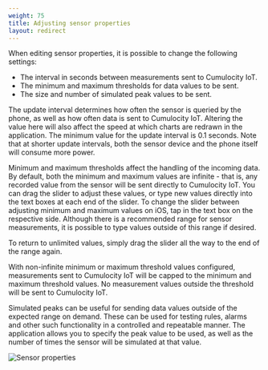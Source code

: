 ```yaml
---
weight: 75
title: Adjusting sensor properties
layout: redirect
---
```


When editing sensor properties, it is possible to change the following settings:

* The interval in seconds between measurements sent to Cumulocity IoT.
* The minimum and maximum thresholds for data values to be sent.
* The size and number of simulated peak values to be sent.

The update interval determines how often the sensor is queried by the phone, as well as how often data is sent to Cumulocity IoT. Altering the value here will also affect the speed at which charts are redrawn in the application. The minimum value for the update interval is 0.1 seconds. Note that at shorter update intervals, both the sensor device and the phone itself will consume more power.

Minimum and maximum thresholds affect the handling of the incoming data. By default, both the minimum and maximum values are infinite - that is, any recorded value from the sensor will be sent directly to Cumulocity IoT. You can drag the slider to adjust these values, or type new values directly into the text boxes at each end of the slider. To change the slider between adjusting minimum and maximum values on iOS, tap in the text box on the respective side. Although there is a recommended range for sensor measurements, it is possible to type values outside of this range if desired. 

To return to unlimited values, simply drag the slider all the way to the end of the range again.

With non-infinite minimum or maximum threshold values configured, measurements sent to Cumulocity IoT will be capped to the minimum and maximum threshold values. No measurement values outside the threshold will be sent to Cumulocity IoT. 

Simulated peaks can be useful for sending data values outside of the expected range on demand. These can be used for testing rules, alarms and other such functionality in a controlled and repeatable manner. The application allows you to specify the peak value to be used, as well as the number of times the sensor will be simulated at that value.

![Sensor properties](/images/users-guide/csa/csa-sensor-properties.png)